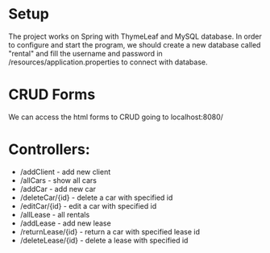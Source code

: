 # Setup
The project works on Spring with ThymeLeaf and MySQL database.
In order to configure and start the program, we should create a new database called "rental" and fill the username and password 
in /resources/application.properties to connect with database.

# CRUD Forms
We can access the html forms to CRUD going to localhost:8080/

# Controllers:
* /addClient - add new client
* /allCars - show all cars
* /addCar - add new car
* /deleteCar/{id} - delete a car with specified id
* /editCar/{id} - edit a car with specified id
* /allLease - all rentals
* /addLease - add new lease
* /returnLease/{id} - return a car with specified lease id
* /deleteLease/{id} - delete a lease with specified id
